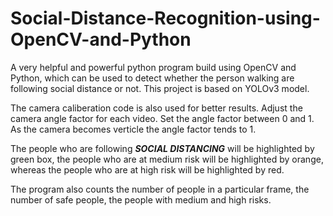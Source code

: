 # Social-Distance-Recognition-using-OpenCV-and-Python
A very helpful and powerful python program build using OpenCV and Python, which can be used to detect whether the person walking are following social distance or not. This project is based on YOLOv3 model.

The camera caliberation code is also used for better results. Adjust the camera angle factor for each video. Set the angle factor between 0 and 1. As the camera becomes verticle the angle factor tends to 1.

The people who are following ***SOCIAL DISTANCING*** will be highlighted by green box, the people who are at medium risk will be highlighted by orange, whereas the people who are at high risk will be highlighted by red.

The program also counts the number of people in a particular frame, the number of safe people, the people with medium and high risks.

